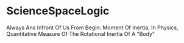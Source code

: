 # ScienceSpaceLogic
Always Ans Infront Of Us From Begin: Moment Of Inertia, In Physics, Quantitative Measure Of The Rotational Inertia Of A "Body"
